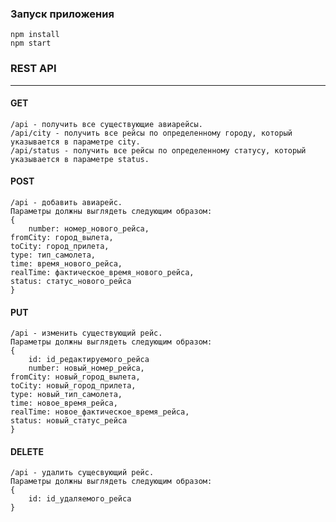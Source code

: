 
### Запуск приложения
    npm install
    npm start 
### REST API
***
#### GET
    /api - получить все существующие авиарейсы.
    /api/city - получить все рейсы по определенному городу, который указывается в параметрe city.
    /api/status - получить все рейсы по определенному статусу, который указывается в параметрe status.
#### POST
    /api - добавить авиарейс.
    Параметры должны выглядеть следующим образом:
    {
    	number: номер_нового_рейса,
	fromCity: город_вылета,
	toCity: город_прилета,
	type: тип_самолета,
	time: время_нового_рейса,
	realTime: фактическое_время_нового_рейса,
	status: статус_нового_рейса
    }
#### PUT
    /api - изменить существующий рейс.
    Параметры должны выглядеть следующим образом:
    {
        id: id_редактируемого_рейса
        number: новый_номер_рейса,
	fromCity: новый_город_вылета,
	toCity: новый_город_прилета,
	type: новый_тип_самолета,
	time: новое_время_рейса,
	realTime: новое_фактическое_время_рейса,
	status: новый_статус_рейса
    }
#### DELETE
    /api - удалить сущесвующий рейс.
    Параметры должны выглядеть следующим образом:
    {
        id: id_удаляемого_рейса
    }
